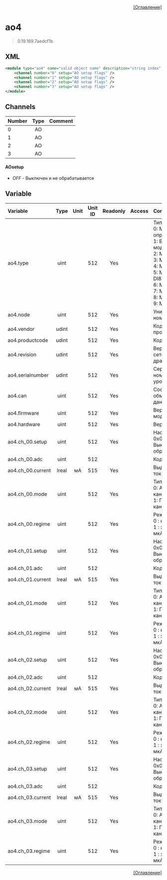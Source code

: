 <p align='right'><a href='index.html'>[Оглавление]</a></p>

# ao4
> 0.19.169.7aedcf1b
## XML
````xml
<module type="ao4" name="valid object name" description="string index" >
	<channel number="0" setup="AO setup flags" />
	<channel number="1" setup="AO setup flags" />
	<channel number="2" setup="AO setup flags" />
	<channel number="3" setup="AO setup flags" />
</module>
````

## Channels
Number | Type | Comment
:-- |:--:|:--
0 | AO | 
1 | AO | 
2 | AO | 
3 | AO | 


#### AOsetup
* _OFF_  - Выключен и не обрабатывается

## Variable
Variable | Type | Unit | Unit ID | Readonly | Access | Comment
:-- |:--:|:--:|:--:|:--:|:-- |:--
ao4.type | uint |  | 512 | Yes |   | Тип модуля:<br>0: Модуль не определен<br/>1: Базовый модуль ЦПУ<br/>2: Модуль AI6a<br/>3: Модуль AI6p<br/>4: Модуль FI4<br/>5: Модуль DI8DO8<br/>6: Модуль DI16<br/>7: Модуль DO16<br/>8: Модуль CRM<br/>9: Модуль AO4<br/>
ao4.node | uint |  | 512 | Yes |   | Уникальный номер
ao4.vendor | udint |  | 512 | Yes |   | Код производителя
ao4.productcode | udint |  | 512 | Yes |   | Код устройства
ao4.revision | udint |  | 512 | Yes |   | Версия сетевого драйвера
ao4.serialnumber | udint |  | 512 | Yes |   | Серийный номер нижнего уровня
ao4.can | uint |  | 512 | Yes |   | Состояние обмена данными
ao4.firmware | uint |  | 512 | Yes |   | Версия ПО модуля
ao4.hardware | uint |  | 512 | Yes |   | Версия модуля
ao4.ch_00.setup | uint |  | 512 | Yes |   | Настройка:<br/>0x0001: Выключен и не обрабатывается<br/>
ao4.ch_00.adc | uint |  | 512 |  |   | Код АЦП
ao4.ch_00.current | lreal | мА | 515 | Yes |   | Выдаваемый ток
ao4.ch_00.mode | uint |  | 512 | Yes |   | Тип канала:<br/>0: Активный канал<br/>1: Пасивный канал<br/>
ao4.ch_00.regime | uint |  | 512 | Yes |   | Режим канала:<br/>0 : код АЦП<br/>1 : значение в мкА
ao4.ch_01.setup | uint |  | 512 | Yes |   | Настройка:<br/>0x0001: Выключен и не обрабатывается<br/>
ao4.ch_01.adc | uint |  | 512 |  |   | Код АЦП
ao4.ch_01.current | lreal | мА | 515 | Yes |   | Выдаваемый ток
ao4.ch_01.mode | uint |  | 512 | Yes |   | Тип канала:<br/>0: Активный канал<br/>1: Пасивный канал<br/>
ao4.ch_01.regime | uint |  | 512 | Yes |   | Режим канала:<br/>0 : код АЦП<br/>1 : значение в мкА
ao4.ch_02.setup | uint |  | 512 | Yes |   | Настройка:<br/>0x0001: Выключен и не обрабатывается<br/>
ao4.ch_02.adc | uint |  | 512 |  |   | Код АЦП
ao4.ch_02.current | lreal | мА | 515 | Yes |   | Выдаваемый ток
ao4.ch_02.mode | uint |  | 512 | Yes |   | Тип канала:<br/>0: Активный канал<br/>1: Пасивный канал<br/>
ao4.ch_02.regime | uint |  | 512 | Yes |   | Режим канала:<br/>0 : код АЦП<br/>1 : значение в мкА
ao4.ch_03.setup | uint |  | 512 | Yes |   | Настройка:<br/>0x0001: Выключен и не обрабатывается<br/>
ao4.ch_03.adc | uint |  | 512 |  |   | Код АЦП
ao4.ch_03.current | lreal | мА | 515 | Yes |   | Выдаваемый ток
ao4.ch_03.mode | uint |  | 512 | Yes |   | Тип канала:<br/>0: Активный канал<br/>1: Пасивный канал<br/>
ao4.ch_03.regime | uint |  | 512 | Yes |   | Режим канала:<br/>0 : код АЦП<br/>1 : значение в мкА


<p align='right'><a href='index.html'>[Оглавление]</a></p>

